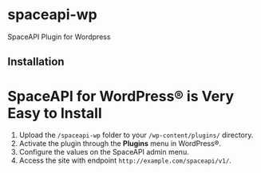 # spaceapi-wp
SpaceAPI Plugin for Wordpress

## Installation

# SpaceAPI for WordPress® is Very Easy to Install

1. Upload the `/spaceapi-wp` folder to your `/wp-content/plugins/` directory.
2. Activate the plugin through the **Plugins** menu in WordPress®.
3. Configure the values on the SpaceAPI admin menu.
4. Access the site with endpoint `http://example.com/spaceapi/v1/`.
